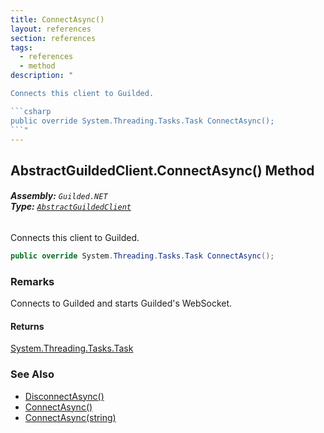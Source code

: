 ```yaml
---
title: ConnectAsync()
layout: references
section: references
tags:
  - references
  - method
description: "

Connects this client to Guilded.

```csharp
public override System.Threading.Tasks.Task ConnectAsync();
```"
---
```


## AbstractGuildedClient.ConnectAsync() Method
###### **Assembly:** `Guilded.NET`<br/>**Type:** [`AbstractGuildedClient`](AbstractGuildedClient 'Guilded.NET.AbstractGuildedClient')

Connects this client to Guilded.

```csharp
public override System.Threading.Tasks.Task ConnectAsync();
```

### Remarks
  
Connects to Guilded and starts Guilded's WebSocket.

#### Returns
[System.Threading.Tasks.Task](https://docs.microsoft.com/en-us/dotnet/api/System.Threading.Tasks.Task 'System.Threading.Tasks.Task')

### See Also
- [DisconnectAsync()](AbstractGuildedClient.DisconnectAsync() 'Guilded.NET.AbstractGuildedClient.DisconnectAsync()')
- [ConnectAsync()](GuildedBotClient.ConnectAsync() 'Guilded.NET.GuildedBotClient.ConnectAsync()')
- [ConnectAsync(string)](GuildedBotClient.ConnectAsync(string) 'Guilded.NET.GuildedBotClient.ConnectAsync(string)')